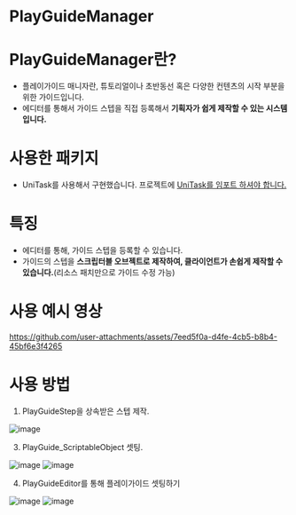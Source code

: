 # PlayGuideManager



# PlayGuideManager란?
* 플레이가이드 매니자란, 튜토리얼이나 초반동선 혹은 다양한 컨텐츠의 시작 부분을 위한 가이드입니다.
* 에디터를 통해서 가이드 스텝을 직접 등록해서 __기획자가 쉽게 제작할 수 있는 시스템입니다.__



# 사용한 패키지
* UniTask를 사용해서 구현했습니다. 프로젝트에 [UniTask를 임포트 하셔야 합니다.](https://github.com/Cysharp/UniTask/tree/master)



# 특징
* 에디터를 통해, 가이드 스텝을 등록할 수 있습니다.
* 가이드의 스텝을 __스크립터블 오브젝트로 제작하여, 클라이언트가 손쉽게 제작할 수 있습니다.__(리소스 패치만으로 가이드 수정 가능)

  

# 사용 예시 영상
https://github.com/user-attachments/assets/7eed5f0a-d4fe-4cb5-b8b4-45bf6e3f4265



# 사용 방법

1. PlayGuideStep을 상속받은 스텝 제작.

![image](https://github.com/user-attachments/assets/238811b2-a81a-49eb-824a-4c00627bf72e)

3. PlayGuide_ScriptableObject 셋팅.

![image](https://github.com/user-attachments/assets/dc047f03-4702-487a-b67b-e577f3fe8bc3)
![image](https://github.com/user-attachments/assets/f4e6f62c-cfdf-4046-b3a4-747dc9de3fd0)



4. PlayGuideEditor를 통해 플레이가이드 셋팅하기

![image](https://github.com/user-attachments/assets/7d02eb1a-f63d-4427-a8cd-017906b66593)
![image](https://github.com/user-attachments/assets/d504eaf6-eaa7-4c28-bfcf-25f55d43e034)
